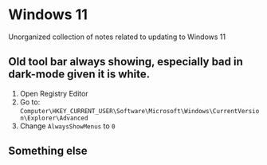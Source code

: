 # Windows 11

Unorganized collection of notes related to updating to Windows 11

## Old tool bar always showing, especially bad in dark-mode given it is white.

1. Open Registry Editor
2. Go to: `Computer\HKEY_CURRENT_USER\Software\Microsoft\Windows\CurrentVersion\Explorer\Advanced`
3. Change `AlwaysShowMenus` to `0`

## Something else